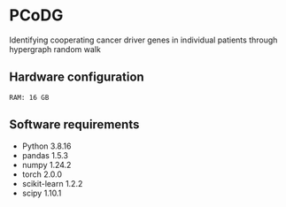 # PCoDG
Identifying cooperating cancer driver genes in individual patients through hypergraph random walk


## Hardware configuration
```
RAM: 16 GB
```


## Software requirements
- Python 3.8.16
- pandas 1.5.3
- numpy 1.24.2
- torch 2.0.0
- scikit-learn 1.2.2
- scipy 1.10.1

